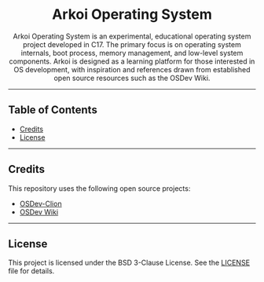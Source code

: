 <h1 align="center" id="title">Arkoi Operating System</h1>

<p align="center" id="description">
Arkoi Operating System is an experimental, educational operating system project developed in C17. The primary focus is on operating system internals, boot process, memory management, and low-level system components. Arkoi is designed as a learning platform for those interested in OS development, with inspiration and references drawn from established open source resources such as the OSDev Wiki.
</p>

---

## Table of Contents
- [Credits](#credits)
- [License](#license)

---

## Credits
This repository uses the following open source projects:
- [OSDev-Clion](https://github.com/balsigergil/OSDev-Clion)
- [OSDev Wiki](https://wiki.osdev.org/)

---

## License
This project is licensed under the BSD 3-Clause License. See the [LICENSE](LICENSE) file for details.
